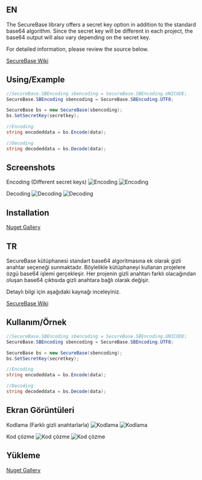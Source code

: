 ## EN

The SecureBase library offers a secret key option in addition to the standard base64 algorithm. Since the secret key will be different in each project, the base64 output will also vary depending on the secret key.

For detailed information, please review the source below.

[SecureBase Wiki](https://beytullahakyuz.gitbook.io/securebase)

## Using/Example

```csharp
//SecureBase.SBEncoding sbencoding = SecureBase.SBEncoding.UNICODE;
SecureBase.SBEncoding sbencoding = SecureBase.SBEncoding.UTF8;

SecureBase bs = new SecureBase(sbencoding);
bs.SetSecretKey(secretkey);

//Encoding
string encodeddata = bs.Encode(data);

//Decoding
string decodeddata = bs.Decode(data);
```

## Screenshots

Encoding (Different secret keys)
![Encoding](https://github.com/beytullahakyuz/assets/blob/main/securebase-dotnet/en_1.png)
![Encoding](https://github.com/beytullahakyuz/assets/blob/main/securebase-dotnet/en_2.png)

Decoding
![Decoding](https://github.com/beytullahakyuz/assets/blob/main/securebase-dotnet/en_1_decoding.png)
![Decoding](https://github.com/beytullahakyuz/assets/blob/main/securebase-dotnet/en_2_decoding.png)


## Installation 

[Nuget Gallery](https://www.nuget.org/packages/SecureBase/)

## TR

SecureBase kütüphanesi standart base64 algoritmasına ek olarak gizli anahtar seçeneği sunmaktadır. Böylelikle kütüphaneyi kullanan projelere özgü base64 işlemi gerçekleşir. Her projenin gizli anahtarı farklı olacağından oluşan base64 çıktısıda gizli anahtara bağlı olarak değişir.

Detaylı bilgi için aşağıdaki kaynağı inceleyiniz.

[SecureBase Wiki](https://beytullahakyuz.gitbook.io/securebase)

## Kullanım/Örnek

```csharp
//SecureBase.SBEncoding sbencoding = SecureBase.SBEncoding.UNICODE;
SecureBase.SBEncoding sbencoding = SecureBase.SBEncoding.UTF8;

SecureBase bs = new SecureBase(sbencoding);
bs.SetSecretKey(secretkey);

//Encoding
string encodeddata = bs.Encode(data);

//Decoding
string decodeddata = bs.Decode(data);
```

## Ekran Görüntüleri

Kodlama (Farklı gizli anahtarlarla)
![Kodlama](https://github.com/beytullahakyuz/assets/blob/main/securebase-dotnet/tr_1.png)
![Kodlama](https://github.com/beytullahakyuz/assets/blob/main/securebase-dotnet/tr_2.png)

Kod çözme
![Kod çözme](https://github.com/beytullahakyuz/assets/blob/main/securebase-dotnet/tr_1_decoding.png)
![Kod çözme](https://github.com/beytullahakyuz/assets/blob/main/securebase-dotnet/tr_1_decoding.png)


## Yükleme 

[Nuget Gallery](https://www.nuget.org/packages/SecureBase/)